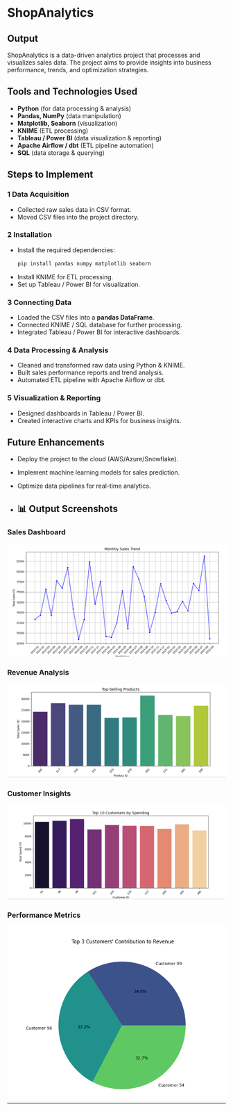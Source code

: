 # ShopAnalytics

##  Output
ShopAnalytics is a data-driven analytics project that processes and visualizes sales data. The project aims to provide insights into business performance, trends, and optimization strategies.

##  Tools and Technologies Used
- **Python** (for data processing & analysis)
- **Pandas, NumPy**  (data manipulation)
- **Matplotlib, Seaborn** (visualization)
- **KNIME** (ETL processing)
- **Tableau / Power BI** (data visualization & reporting)
- **Apache Airflow / dbt** (ETL pipeline automation)
- **SQL** (data storage & querying)

## Steps to Implement

### 1 Data Acquisition
- Collected raw sales data in CSV format.
- Moved CSV files into the project directory.

### 2️ Installation
- Install the required dependencies:
  ```sh
  pip install pandas numpy matplotlib seaborn
  ```
- Install KNIME for ETL processing.
- Set up Tableau / Power BI for visualization.

### 3 Connecting Data
- Loaded the CSV files into a **pandas DataFrame**.
- Connected KNIME / SQL database for further processing.
- Integrated Tableau / Power BI for interactive dashboards.

### 4 Data Processing & Analysis
- Cleaned and transformed raw data using Python & KNIME.
- Built sales performance reports and trend analysis.
- Automated ETL pipeline with Apache Airflow or dbt.

### 5️ Visualization & Reporting
- Designed dashboards in Tableau / Power BI.
- Created interactive charts and KPIs for business insights.

##  Future Enhancements
- Deploy the project to the cloud (AWS/Azure/Snowflake).
- Implement machine learning models for sales prediction.
- Optimize data pipelines for real-time analytics.

- ## 📊 Output Screenshots

### Sales Dashboard
![Sales Dashboard](Output/OP1.png)

### Revenue Analysis
![Revenue Analysis](Output/OP2.png)

### Customer Insights
![Customer Insights](Output/OP3.png)

### Performance Metrics
![Performance Metrics](Output/OP4.png)


---

